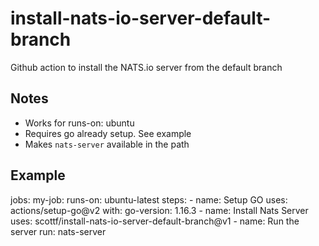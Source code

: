 # install-nats-io-server-default-branch

Github action to install the NATS.io server from the default branch

## Notes

* Works for runs-on: ubuntu 
* Requires go already setup. See example
* Makes `nats-server` available in the path

## Example

jobs:
  my-job:
    runs-on: ubuntu-latest
    steps:
      - name: Setup GO
        uses: actions/setup-go@v2
        with:
          go-version: 1.16.3
      - name: Install Nats Server
        uses: scottf/install-nats-io-server-default-branch@v1
      - name: Run the server
        run: nats-server
